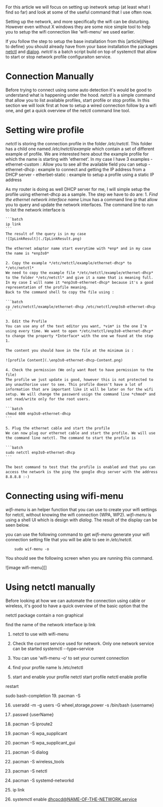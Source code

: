 For this article we will focus on setting up inetwork setup (at least what I find so far) and look at some of the useful command that I use often now.

Setting up the network, and more specifically the wifi can be disturbing. However even without X windows they are some nice simple tool to help you to setup the wifi connection like 'wifi-menu' we used earlier.

If you follow the step to setup the base installation from this [article](Need to define) you should already have from your base installation the packages [netctl](https://wiki.archlinux.org/index.php/netctl) and [dialog](http://linuxcommand.org/lc3_adv_dialog.php). *netctl* is a batch script build on top of systemctl that allow to start or stop network profile configuraiton service.

Connection Manually
===================
Before trying to connect using some auto detection it's would be good to understand what is happening under the hood. *netctl* is  a simple command that allow you to list available profiles,  start profile or stop profile. In this section we will look first at how to setup a wired connection follow by a wifi one, and get a quick overview of the netctl command line tool.


Setting wire profile
====================

*netctl* is storing the connection profile in the folder */etc/netctl*. This folder has a child one named */etc/netctl/example* which contain a set of different example of profile. We are interested here about the example profile for which the name is starting with 'ethernet'. In my case I have 3 examples
    - ethernet-custom : Allow you to see all the available field you can setup
    - ethernet-dhcp : example to connect and getting the IP address from a DHCP server
    - etherbet-static : example to setup a profile using a static IP address

As my router is doing as well DHCP server for me, I will simple setup the profile using ethernet-dhcp as a sample. The step we have to do are:
    1. *Find the ethernet network interface name*
    Linux has a command line *ip* that allow you to query and update the network interfaces. The command line to run to list the network interface is  

    ```batch 
    ip link
    ```  
    The result of the query is in my case
    ![IpLinkResult](./IpLinkResult.png)  
    
    The ethernet adaptor name start everytime with *enp* and in my case the name is *enp3s0*  
    
    2. Copy the example */etc/netctl/example/ethernet-dhcp* to */etc/netctl* 
    We need to copy the example file */etc/netctl/example/ethernet-dhcp* to the folder */etc/netctl* and give it a name that is meaning full. In my case I will name it *enp3s0-ethernet-dhcp* because it's a good representation of the profile meaning.
    Back to the command shell to copy the file using :

    ```batch
    cp /etc/netctl/example/ethernet-dhcp /etc/netctl/enp3s0-ethernet-dhcp
    ```  
    
    3. Edit the Profile
    You can use any of the text editor you want, *vim* is the one I'm using every time. We want to open */etc/netctl/enp3s0-ethernet-dhcp* to change the property *Interface* with the one we found at the step 1.
    
    The content you should have in the file at the minimum is :
    
    ![profile Content](.\enp3s0-ethernet-dhcp-Content.png)

    4. Check the permission (We only want Root to have permission to the file)
    The profile we just update is good, however this is not protected to any unauthorise user to see. This profile doesn't have a lot of information that are important like it will be later on for the wifi setup. We will change the password usign the command line *chmod* and set read/write only for the root users.  

    ```batch
    chmod 600 enp3s0-ethernet-dhcp
    ```

    5. Plug the ethernet cable and start the profile
    We can now plug our ethernet cable and start the profile. We will use the command line netctl. The command to start the profile is   

    ```batch
    sudo netctl enp3s0-ethernet-dhcp
    ```

    The best command to test that the profile is enabled and that you can access the network is the ping the google dhcp server with the address 8.8.8.8 :-)
    


Connecting using wifi-menu
=========================

*wifi-menu* is an helper function that you can use to create your wifi settings for netctl, without knowing the wifi connection (WPA, WP2). *wifi-menu* is using a shell UI which is design with *dialog*. The result of the display can be seen below.


you can use the following command to get *wifi-menu* generate your wifi connection setting file that you will be able to see in */etc/netctl*.

```batch
    sudo wif-menu -o
```

You should see the following screen when you are running this command. 

![image wifi-menu][]






Using netctl manually
=====================

Before looking at how we can automate the connection using cable or wireless, it's good to have a quick overview of the basic option that the 


netctl package contain a non graphical 


find the name of the network interface
ip link





1. netctl to use with wifi-menu

2. Check the current service used for network. Only one network service can be started
   systemctl --type=service

3. You can use 'wifi-menu -o' to set your current connection

4. find your profile name ls /etc/netctl

5. start and enable your profile
netctl start profile
netctl enable profile


restart



sudo bash-completion
19. pacman -S

16. useradd -m -g users -G wheel,storage,power -s /bin/bash {username}
17. passwd {userName}
19. pacman -S iproute2
19. pacman -S wpa_supplicant
19. pacman -S wpa_supplicant_gui
19. pacman -S dialog
20. pacman -S wireless_tools
20. pacman -S netctl
20. pacman -S systemd-networkd

20. ip link
21. systemctl enable dhcpcd@NAME-OF-THE-NETWORK.service
